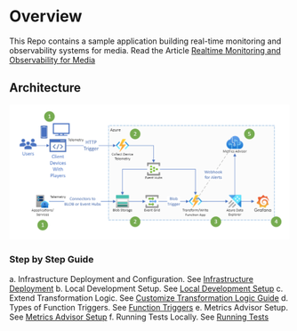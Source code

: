 # Overview

This Repo contains a sample application building real-time monitoring and observability systems for media. Read the Article [Realtime Monitoring and Observability for Media](./docs/Realtime%20Monitoring%20and%20Observable%20System%20for%20Media.docx)

## Architecture

![Architecture](./docs/images/real_time_monitoring_and_observability_for_media_workflow.png)

### Step by Step Guide

a. Infrastructure Deployment and Configuration. See [Infrastructure Deployment](./docs/1_infrastrucutre_deployment_configuration.md)
b. Local Development Setup. See [Local Development Setup](./docs/2_local_development_setup.md)
c. Extend Transformation Logic. See [Customize Transformation Logic Guide](./docs/3_extending_transformation_logic.md)
d. Types of Function Triggers. See [Function Triggers](./docs/4_function_triggers.md)
e. Metrics Advisor Setup. See [Metrics Advisor Setup](./docs/5_metrics_advisor_setup.md)
f. Running Tests Locally. See [Running Tests](./docs/6_running_tests_locally.md)